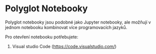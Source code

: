 # Polyglot Notebooky

Polyglot notebooky jsou podobné jako Jupyter notebooky, ale možňují v jednom notebooku kombinovat více programovacích jazyků.

Pro otevření notebooku potřebujete:

1. Visual studio Code (https://code.visualstudio.com/)
